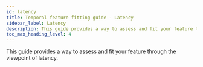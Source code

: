 ```yaml
---
id: latency
title: Temporal feature fitting guide - Latency
sidebar_label: Latency
description: This guide provides a way to assess and fit your feature through the viewpoint of latency.
toc_max_heading_level: 4
---
```


<!-- THIS FILE IS GENERATED. DO NOT EDIT THIS FILE DIRECTLY -->

This guide provides a way to assess and fit your feature through the viewpoint of latency.

